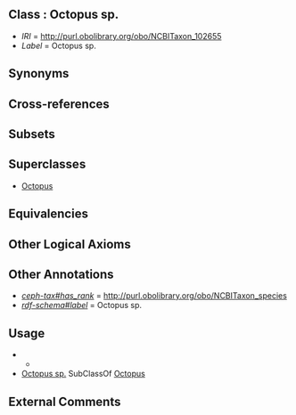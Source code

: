 
## Class : Octopus sp.

 * *IRI* = http://purl.obolibrary.org/obo/NCBITaxon_102655
 * *Label* = Octopus sp.

## Synonyms


## Cross-references


## Subsets


## Superclasses

 * [Octopus](../../NCBITaxon/43/NCBITaxon_6643.md)

## Equivalencies


## Other Logical Axioms


## Other Annotations

 * *[ceph-tax#has_rank](../../ceph-tax#has/nk/ceph-tax#has_rank.md)* = http://purl.obolibrary.org/obo/NCBITaxon_species
 * *[rdf-schema#label](../../el/rdf-schema#label.md)* = Octopus sp.

## Usage

 * -
 * [Octopus sp.](../../NCBITaxon/55/NCBITaxon_102655.md) SubClassOf [Octopus](../../NCBITaxon/43/NCBITaxon_6643.md)

## External Comments

